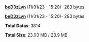 [**beD3zLvn**](/data/beD3zLvn.txt) (11/01/23 - 15:20)- 283 bytes

[**beD3zLvn**](/data/beD3zLvn.txt) (11/01/23 - 15:20)- 283 bytes

**Total Datas**: 3814

**Total Size**: 23.90 MB / 23.9 MB
